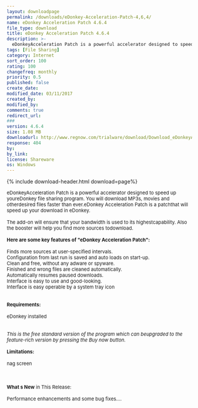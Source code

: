 ```yaml
---
layout: downloadpage
permalink: /downloads/eDonkey-Acceleration-Patch-4,6,4/
name: eDonkey Acceleration Patch 4.6.4
file_type: download
title: eDonkey Acceleration Patch 4.6.4
description: >-
  eDonkeyAcceleration Patch is a powerful accelerator designed to speed up youreDonkey file sharing program. You will download MP3s, movies and otherdesired files faster than ever.eDonkey Acceleration Patch is a patchthat will speed up your download 
tags: [File Sharing]
category: Internet
sort_order: 100
rating: 100
changefreq: monthly
priority: 0.5
published: false
create_date: 
modified_date: 03/11/2017
created_by: 
modified_by: 
comments: true
redirect_url: 
### 
version: 4.6.4
size: 1.08 MB
downloadurl: http://www.regnow.com/trialware/download/Download_eDonkeyAccelerationPatch_installer.exe?item=12769 9&affiliate=22260
response: 404
by: 
by_link: 
license: Shareware
os: Windows
---
```


{% include download-header.html download=page%}

<p style="fix-download-text !important">
<p><font size="2">eDonkeyAcceleration Patch is a powerful accelerator designed to speed up youreDonkey file sharing program. You will download MP3s, movies and otherdesired files faster than ever.eDonkey Acceleration Patch is a patchthat will speed up your download in eDonkey. <br />
<br />
The add-on will ensure that your bandwidth is used to its highestcapability. Also the booster will help you find more sources todownload.<br />
<br />
<span><strong>Here are some key features of "eDonkey Acceleration Patch":</strong></span><br />
<br />
Finds more sources at user-specified intervals.<br />
Configuration from last run is saved and auto loads on start-up.<br />
Clean and free, without any adware or spyware.<br />
Finished and wrong files are cleaned automatically. <br />
Automatically resumes paused downloads.<br />
Interface is easy to use and good-looking.<br />
Interface is easy operable by a system tray icon<br />
<br />
<br />
<span><strong>Requirements:</strong></span><br />
<br />
eDonkey installed<br />
<br />
<br />
<em>This is the free standard version of the program which can beupgraded to the feature-rich version by pressing the Buy now button.</em><br />
<br />
<span><strong>Limitations:</strong></span><br />
<br />
nag screen<br />
</font></p>
<div class="celltext_big"><br />
<br />
<font size="2"><strong>What s New</strong> in This Release:<br />
<br />
Performance enhancements and some bug fixes....</font></div></p>
